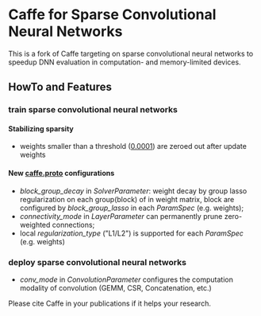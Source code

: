 # Caffe for Sparse Convolutional Neural Networks

This is a fork of Caffe targeting on sparse convolutional neural networks to speedup DNN evaluation in computation- and memory-limited devices.


## HowTo and Features
### train sparse convolutional neural networks 
#### Stabilizing sparsity
- weights smaller than a threshold ([0.0001](http://www.cv-foundation.org/openaccess/content_cvpr_2015/papers/Liu_Sparse_Convolutional_Neural_2015_CVPR_paper.pdf)) are zeroed out after update weights
#### New [caffe.proto](https://github.com/wenwei202/caffe/blob/scnn/src/caffe/proto/caffe.proto) configurations
- *block_group_decay* in *SolverParameter*: weight decay by group lasso regularization on each group(block) of in weight matrix, block are configured by *block_group_lasso* in each *ParamSpec* (e.g. weights);
- *connectivity_mode* in *LayerParameter* can permanently prune zero-weighted connections;
- local *regularization_type* ("L1/L2") is supported for each *ParamSpec* (e.g. weights)

### deploy sparse convolutional neural networks 
- *conv_mode* in *ConvolutionParameter* configures the computation modality of convolution (GEMM, CSR, Concatenation, etc.)

Please cite Caffe in your publications if it helps your research.
